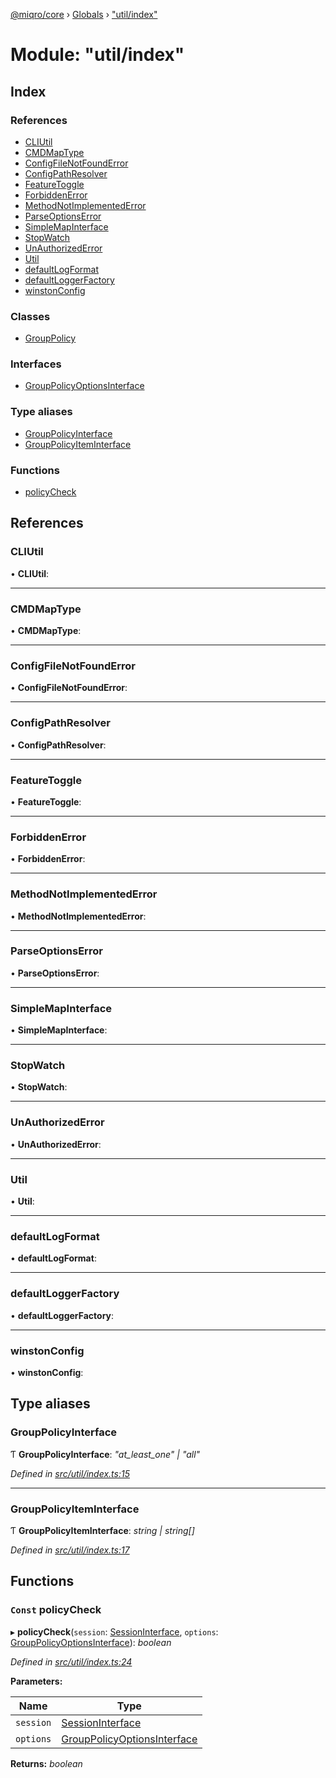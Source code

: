 [@miqro/core](../README.md) › [Globals](../globals.md) › ["util/index"](_util_index_.md)

# Module: "util/index"

## Index

### References

* [CLIUtil](_util_index_.md#cliutil)
* [CMDMapType](_util_index_.md#cmdmaptype)
* [ConfigFileNotFoundError](_util_index_.md#configfilenotfounderror)
* [ConfigPathResolver](_util_index_.md#configpathresolver)
* [FeatureToggle](_util_index_.md#featuretoggle)
* [ForbiddenError](_util_index_.md#forbiddenerror)
* [MethodNotImplementedError](_util_index_.md#methodnotimplementederror)
* [ParseOptionsError](_util_index_.md#parseoptionserror)
* [SimpleMapInterface](_util_index_.md#simplemapinterface)
* [StopWatch](_util_index_.md#stopwatch)
* [UnAuthorizedError](_util_index_.md#unauthorizederror)
* [Util](_util_index_.md#util)
* [defaultLogFormat](_util_index_.md#defaultlogformat)
* [defaultLoggerFactory](_util_index_.md#defaultloggerfactory)
* [winstonConfig](_util_index_.md#winstonconfig)

### Classes

* [GroupPolicy](../classes/_util_index_.grouppolicy.md)

### Interfaces

* [GroupPolicyOptionsInterface](../interfaces/_util_index_.grouppolicyoptionsinterface.md)

### Type aliases

* [GroupPolicyInterface](_util_index_.md#grouppolicyinterface)
* [GroupPolicyItemInterface](_util_index_.md#grouppolicyiteminterface)

### Functions

* [policyCheck](_util_index_.md#const-policycheck)

## References

###  CLIUtil

• **CLIUtil**:

___

###  CMDMapType

• **CMDMapType**:

___

###  ConfigFileNotFoundError

• **ConfigFileNotFoundError**:

___

###  ConfigPathResolver

• **ConfigPathResolver**:

___

###  FeatureToggle

• **FeatureToggle**:

___

###  ForbiddenError

• **ForbiddenError**:

___

###  MethodNotImplementedError

• **MethodNotImplementedError**:

___

###  ParseOptionsError

• **ParseOptionsError**:

___

###  SimpleMapInterface

• **SimpleMapInterface**:

___

###  StopWatch

• **StopWatch**:

___

###  UnAuthorizedError

• **UnAuthorizedError**:

___

###  Util

• **Util**:

___

###  defaultLogFormat

• **defaultLogFormat**:

___

###  defaultLoggerFactory

• **defaultLoggerFactory**:

___

###  winstonConfig

• **winstonConfig**:

## Type aliases

###  GroupPolicyInterface

Ƭ **GroupPolicyInterface**: *"at_least_one" | "all"*

*Defined in [src/util/index.ts:15](https://github.com/claukers/miqro-core/blob/c1853a2/src/util/index.ts#L15)*

___

###  GroupPolicyItemInterface

Ƭ **GroupPolicyItemInterface**: *string | string[]*

*Defined in [src/util/index.ts:17](https://github.com/claukers/miqro-core/blob/c1853a2/src/util/index.ts#L17)*

## Functions

### `Const` policyCheck

▸ **policyCheck**(`session`: [SessionInterface](../interfaces/_service_common_index_.sessioninterface.md), `options`: [GroupPolicyOptionsInterface](../interfaces/_util_index_.grouppolicyoptionsinterface.md)): *boolean*

*Defined in [src/util/index.ts:24](https://github.com/claukers/miqro-core/blob/c1853a2/src/util/index.ts#L24)*

**Parameters:**

Name | Type |
------ | ------ |
`session` | [SessionInterface](../interfaces/_service_common_index_.sessioninterface.md) |
`options` | [GroupPolicyOptionsInterface](../interfaces/_util_index_.grouppolicyoptionsinterface.md) |

**Returns:** *boolean*
